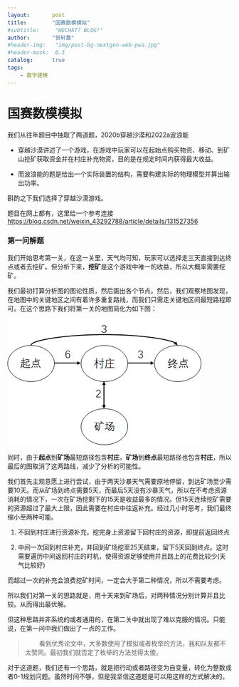 ```yaml
---
layout:       post
title:        "国赛数模模拟"
#subtitle:     "WECHAT? BLOG!"
author:       "贺轩翥"
#header-img:   "img/post-bg-nextgen-web-pwa.jpg"
#header-mask:  0.3
catalog:      true
tags:
    - 数学建模
---
```


# 国赛数模模拟

我们从往年题目中抽取了两道题，2020b穿越沙漠和2022a波浪能

- 穿越沙漠讲述了一个游戏，在游戏中玩家可以在起始点购买物资、移动、到矿山挖矿获取资金并在村庄补充物资，目的是在规定时间内获得最大收益。

- 而波浪能的题是给出一个实际装置的结构，需要构建实际的物理模型并算出输出功率。

斟酌之下我们选择了穿越沙漠游戏。

题目在网上都有，这里给一个参考连接<https://blog.csdn.net/weixin_43292788/article/details/131527356>

### 第一问解题

我们开始思考第一关，在这一关里，天气均可知，玩家可以选择走三天直接到达终点或者去挖矿。但分析下来，**挖矿**是这个游戏中唯一的收益，所以大概率需要挖矿。

我们最初打算分析图的图论性质，然后画出各个节点。然后，我们观察地图发现，在地图中的关键地区之间有着许多重复路线，而我们只需走关键地区间最短路程即可。在这个思路下我们将第一关的地图简化为如下图：

![地图简化图](/img/2024-9-3-practiceforcompetition-/graph.png '地图简化图')

同时，由于**起点**到**矿场**最短路径包含**村庄**，**矿场**到**终点**最短路径也包含**村庄**，所以最后的图取消了这两路线，减少了分析的可能性。

我们首先主观意愿上进行尝试，由于两天沙暴天气需要原地停留，到达矿场至少需要10天。而从矿场到终点需要5天，而最后5天没有沙暴天气，所以在不考虑资源消耗的情况下，一次在矿场挖剩下的15天是收益最多的情况。但15天连续挖矿需要的资源超过了最大上限，因此需要在村庄中往返补充。经过几小时思考，我们最终缩小至两种可能。

1. 不回到村庄进行资源补充，挖完身上资源留下回村庄的资源，即提前返回终点

2. 中间一次回到村庄补充，并回到矿场挖至25天结束，留下5天回到终点。这时需要遍历中间返回村庄的时机，使得资源足够使用并且路上的花费比较少(天气比较好)

而超过一次的补充会浪费挖矿时间，一定会大于第二种情况，所以不需要考虑。

所以我们对第一关的思路就是，用十天来到矿场后，对两种情况分别计算并且比较。从而得出最优解。

但这种思路并非系统的或者通用的，在第二关中就出现了难以克服的情况。只能说，在第一问中我们做出了一点的工作。

>         看到优秀论文中，大多数使用了模拟或者枚举的方法，我和队友都不太赞同。最初我们就否定了枚举的方法觉得太傻。

对于这道题，我们还有一个思路，就是把行动或者路径变为自变量，转化为整数或者0-1规划问题。虽然时间不够，但是我坚信这道题是可以用这样的方式解决的。
